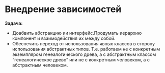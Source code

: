 # Внедрение зависимостей

**Задача:**
- Доабвить абстракцию ии интерфейс.Продумать иерархию компонент и взаимодействия их
  между собой.
- Обеспечить переход от использования явных классов в сторону использования абстрактных типов. Т.е. работаем не с 
конкретным экземпляром генеалогического древа, а с абстрактным классом “генеалогическое древо” 
 или не с конкретным человеком, а с абстрактным человеком.